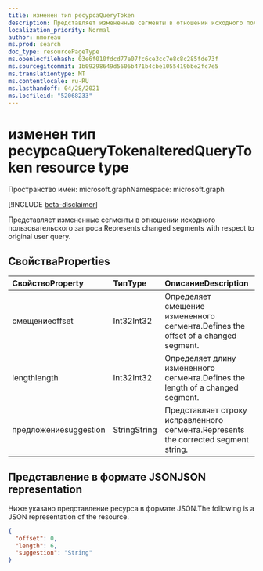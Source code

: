 ```yaml
---
title: изменен тип ресурсаQueryToken
description: Представляет измененные сегменты в отношении исходного пользовательского запроса.
localization_priority: Normal
author: nmoreau
ms.prod: search
doc_type: resourcePageType
ms.openlocfilehash: 03e6f010fdcd77e07fc6ce3cc7e8c8c285fde73f
ms.sourcegitcommit: 1b09298649d5606b471b4cbe1055419bbe2fc7e5
ms.translationtype: MT
ms.contentlocale: ru-RU
ms.lasthandoff: 04/28/2021
ms.locfileid: "52068233"
---
```

# <a name="alteredquerytoken-resource-type"></a><span data-ttu-id="a5ec8-103">изменен тип ресурсаQueryToken</span><span class="sxs-lookup"><span data-stu-id="a5ec8-103">alteredQueryToken resource type</span></span>

<span data-ttu-id="a5ec8-104">Пространство имен: microsoft.graph</span><span class="sxs-lookup"><span data-stu-id="a5ec8-104">Namespace: microsoft.graph</span></span>

[!INCLUDE [beta-disclaimer](../../includes/beta-disclaimer.md)]

<span data-ttu-id="a5ec8-105">Представляет измененные сегменты в отношении исходного пользовательского запроса.</span><span class="sxs-lookup"><span data-stu-id="a5ec8-105">Represents changed segments with respect to original user query.</span></span>

## <a name="properties"></a><span data-ttu-id="a5ec8-106">Свойства</span><span class="sxs-lookup"><span data-stu-id="a5ec8-106">Properties</span></span>

| <span data-ttu-id="a5ec8-107">Свойство</span><span class="sxs-lookup"><span data-stu-id="a5ec8-107">Property</span></span>     | <span data-ttu-id="a5ec8-108">Тип</span><span class="sxs-lookup"><span data-stu-id="a5ec8-108">Type</span></span>        | <span data-ttu-id="a5ec8-109">Описание</span><span class="sxs-lookup"><span data-stu-id="a5ec8-109">Description</span></span> |
|:-------------|:------------|:------------|
|<span data-ttu-id="a5ec8-110">смещение</span><span class="sxs-lookup"><span data-stu-id="a5ec8-110">offset</span></span>|<span data-ttu-id="a5ec8-111">Int32</span><span class="sxs-lookup"><span data-stu-id="a5ec8-111">Int32</span></span>| <span data-ttu-id="a5ec8-112">Определяет смещение измененного сегмента.</span><span class="sxs-lookup"><span data-stu-id="a5ec8-112">Defines the offset of a changed segment.</span></span>|
|<span data-ttu-id="a5ec8-113">length</span><span class="sxs-lookup"><span data-stu-id="a5ec8-113">length</span></span>|<span data-ttu-id="a5ec8-114">Int32</span><span class="sxs-lookup"><span data-stu-id="a5ec8-114">Int32</span></span>| <span data-ttu-id="a5ec8-115">Определяет длину измененного сегмента.</span><span class="sxs-lookup"><span data-stu-id="a5ec8-115">Defines the length of a changed segment.</span></span>|
|<span data-ttu-id="a5ec8-116">предложение</span><span class="sxs-lookup"><span data-stu-id="a5ec8-116">suggestion</span></span>|<span data-ttu-id="a5ec8-117">String</span><span class="sxs-lookup"><span data-stu-id="a5ec8-117">String</span></span>| <span data-ttu-id="a5ec8-118">Представляет строку исправленного сегмента.</span><span class="sxs-lookup"><span data-stu-id="a5ec8-118">Represents the corrected segment string.</span></span>|

## <a name="json-representation"></a><span data-ttu-id="a5ec8-119">Представление в формате JSON</span><span class="sxs-lookup"><span data-stu-id="a5ec8-119">JSON representation</span></span>

<span data-ttu-id="a5ec8-120">Ниже указано представление ресурса в формате JSON.</span><span class="sxs-lookup"><span data-stu-id="a5ec8-120">The following is a JSON representation of the resource.</span></span>

<!-- {
  "blockType": "resource",
  "optionalProperties": [

  ],
  "@odata.type": "microsoft.graph.alteredQueryToken",
  "baseType": null
}-->

```json
{
  "offset": 0,
  "length": 6,
  "suggestion": "String"
}
```

